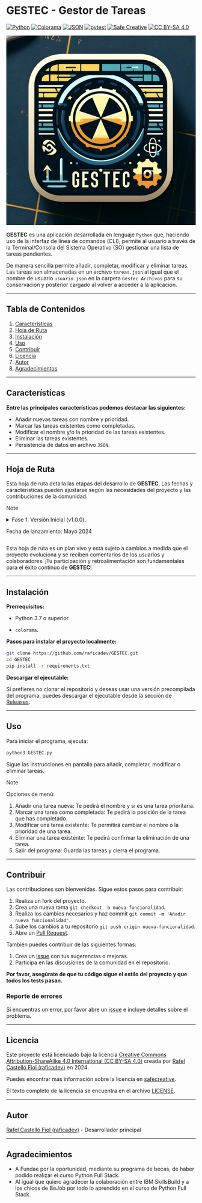 # GESTEC - Gestor de Tareas

[![Python](https://img.shields.io/badge/Python-3.7%2B-blue.svg)](https://www.python.org/)
[![Colorama](https://img.shields.io/badge/Colorama-0.4.4-green.svg)](https://pypi.org/project/colorama/)
[![JSON](https://img.shields.io/badge/JSON-Data%20Format-0c8ec5.svg)](https://www.json.org/json-en.html)
[![pytest](https://img.shields.io/badge/pytest-framework-yellow.svg)](https://docs.pytest.org/en/stable/)
[![Safe Creative](https://img.shields.io/badge/Safe%20Creative-Registro%20de%20Derechos-orange.svg)](https://www.safecreative.org/)
[![CC BY-SA 4.0](https://img.shields.io/badge/CC%20BY--SA%204.0-Licencia-blue.svg)](https://creativecommons.org/licenses/by-sa/4.0/)


![Logo de GESTEC](images/LogoGESTEC.png)

**GESTEC** es una aplicación desarrollada en lenguaje `Python` que, haciendo uso de la interfaz de línea de comandos (CLI), permite al usuario a través de la Terminal/Consola del Sistema Operativo (SO) gestionar una lista de tareas pendientes. 

De manera sencilla permite añadir, completar, modificar y eliminar tareas. Las tareas son almacenadas en un archivo `tareas.json` al igual que el nombre de usuario `usuario.json` en la carpeta `Gestec Archivos` para su conservación y posterior cargado al volver a acceder a la aplicación.

---
## Tabla de Contenidos
1. [Características](#características)
2. [Hoja de Ruta](#hoja-de-ruta)
3. [Instalación](#instalación)
4. [Uso](#uso)
5. [Contribuir](#contribuir)
6. [Licencia](#licencia)
7. [Autor](#autor)
8. [Agradecimientos](#agradecimientos)
   
---
## Características
**Entre las principales características podemos destacar las siguientes:**
- Añadir nuevas tareas con nombre y prioridad.
- Marcar las tareas existentes como completadas.
- Modificar el nombre y/o la prioridad de las tareas existentes.
- Eliminar las tareas existentes.
- Persistencia de datos en archivo `JSON`.

---
## Hoja de Ruta
Esta hoja de ruta detalla las etapas del desarrollo de **GESTEC**. Las fechas y características pueden ajustarse según las necesidades del proyecto y las contribuciones de la comunidad.

> [!NOTE]
> <details>
> <summary>Fase 1: Versión Inicial (v1.0.0). 
> 
> Fecha de lanzamiento: Mayo 2024</summary>
> - Gestión básica de tareas:
> - [x] Añadir tareas con nombre y prioridad.
> - [x] Marcar tareas como completadas.
> - [x] Modificar nombre y/o prioridad de tareas existentes.
> - [x] Eliminar tareas.
> - Persistencia de datos:
> - [x] Guardar y cargar tareas desde un archivo.
> - [x] Establecer nombre de usuario y recordarlo.
> - Interfaz de usuario en la terminal:
> - [x] Menú de opciones intuitivo.
> - [x] Mensajes interactivos con el usuario.
> - [x] Uso de `colorama` para resaltar texto.
</details>
  
Esta hoja de ruta es un plan vivo y está sujeto a cambios a medida que el proyecto evoluciona y se reciben comentarios de los usuarios y colaboradores. ¡Tu participación y retroalimentación son fundamentales para el éxito continuo de **GESTEC**!

---
## Instalación
**Prerrequisitos:**
- Python 3.7 o superior.

- `colorama`.
  
**Pasos para instalar el proyecto localmente:**
```bash
git clone https://github.com/raficadev/GESTEC.git
cd GESTEC
pip install -r requirements.txt
```

**Descargar el ejecutable:**

Si prefieres no clonar el repositorio y deseas usar una versión precompilada del programa, puedes descargar el ejecutable desde la sección de [Releases](https://github.com/raficadev/GESTEC/releases).
    
---
## Uso
Para iniciar el programa, ejecuta:
```bash
python3 GESTEC.py
```
Sigue las instrucciones en pantalla para añadir, completar, modificar o eliminar tareas.
> [!NOTE]
> Opciones de menú:
> 1. Añadir una tarea nueva: Te pedirá el nombre y si es una tarea prioritaria.
> 2. Marcar una tarea como completada: Te pedirá la posición de la tarea que has completado.
> 3. Modificar una tarea existente: Te permitirá cambiar el nombre o la prioridad de una tarea.
> 4. Eliminar una tarea existente: Te pedirá confirmar la eliminación de una tarea.
> 5. Salir del programa: Guarda las tareas y cierra el programa.

---
## Contribuir
Las contribuciones son bienvenidas. Sigue estos pasos para contribuir:
1. Realiza un fork del proyecto.
2. Crea una nueva rama `git checkout -b nueva-funcionalidad`.
3. Realiza los cambios necesarios y haz commit `git commit -m 'Añadir nueva funcionalidad'`.
4. Sube los cambios a tu repositorio `git push origin nueva-funcionalidad`.
5. Abre un [Pull Request](https://github.com/raficadev/GESTEC/pulls).

También puedes contribuir de las siguientes formas:
1. Crea un [issue](https://github.com/raficadev/GESTEC/issues) con tus sugerencias o mejoras.
2. Participa en las discusiones de la comunidad en el repositorio.
   
**Por favor, asegúrate de que tu código sigue el estilo del proyecto y que todos los tests pasan.**

### Reporte de errores
Si encuentras un error, por favor abre un [issue](https://github.com/raficadev/GESTEC/issues) e incluye detalles sobre el problema.

---
## Licencia
Este proyecto está licenciado bajo la licencia [Creative Commons Attribution-ShareAlike 4.0 International (CC BY-SA 4.0)](https://creativecommons.org/licenses/by-sa/4.0/) creada por [Rafel Castelló Fiol (raficadev)](https://github.com/raficadev) en 2024. 

Puedes encontrar más información sobre la licencia en [safecreative](https://www.safecreative.org/work/2405097929940-gestec).

El texto completo de la licencia se encuentra en el archivo [LICENSE](LICENSE).
    
---
## Autor
[Rafel Castelló Fiol (raficadev)](https://github.com/raficadev) - Desarrollador principal

---
## Agradecimientos
- A Fundae por la oportunidad, mediante su programa de becas, de haber podido realizar el curso Python Full Stack.
- Al igual que quiero agradecer la colaboración entre IBM SkillsBuild y a los chicos de BeJob por todo lo aprendido en el curso de Python Full Stack.
